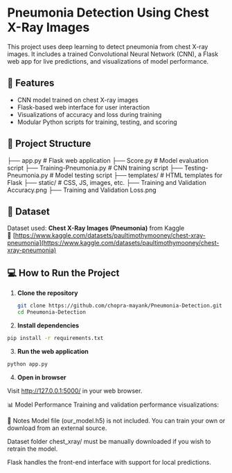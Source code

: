 # Pneumonia Detection Using Chest X-Ray Images

This project uses deep learning to detect pneumonia from chest X-ray images. It includes a trained Convolutional Neural Network (CNN), a Flask web app for live predictions, and visualizations of model performance.

## 🚀 Features

- CNN model trained on chest X-ray images
- Flask-based web interface for user interaction
- Visualizations of accuracy and loss during training
- Modular Python scripts for training, testing, and scoring

## 📁 Project Structure
├── app.py # Flask web application
├── Score.py # Model evaluation script
├── Training-Pneumonia.py # CNN training script
├── Testing-Pneumonia.py # Model testing script
├── templates/ # HTML templates for Flask
├── static/ # CSS, JS, images, etc.
├── Training and Validation Accuracy.png
├── Training and Validation Loss.png

## 🧠 Dataset

Dataset used: **Chest X-Ray Images (Pneumonia)** from Kaggle  
📎 [https://www.kaggle.com/datasets/paultimothymooney/chest-xray-pneumonia](https://www.kaggle.com/datasets/paultimothymooney/chest-xray-pneumonia)

## 💻 How to Run the Project

1. **Clone the repository**

   ```bash
   git clone https://github.com/chopra-mayank/Pneumonia-Detection.git
   cd Pneumonia-Detection

2. **Install dependencies**

  ```bash
  pip install -r requirements.txt
  ```

3. **Run the web application**
```bash
python app.py
```
4. **Open in browser**

Visit http://127.0.0.1:5000/ in your web browser.

📊 Model Performance
Training and validation performance visualizations:



📌 Notes
Model file (our_model.h5) is not included. You can train your own or download from an external source.

Dataset folder chest_xray/ must be manually downloaded if you wish to retrain the model.

Flask handles the front-end interface with support for local predictions.
